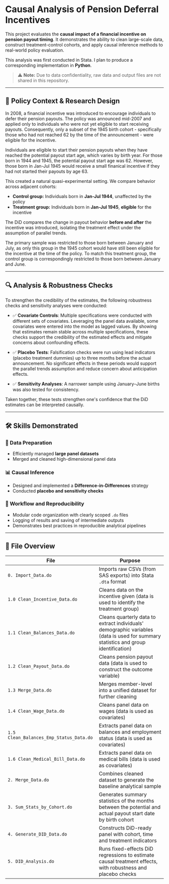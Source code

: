 # Causal Analysis of Pension Deferral Incentives

This project evaluates the **causal impact of a financial incentive on pension payout timing**. It demonstrates the ability to clean large-scale data, construct treatment-control cohorts, and apply causal inference methods to real-world policy evaluation.

This analysis was first conducted in Stata. I plan to produce a corresponding implementation in **Python**.

> ⚠️ **Note:** Due to data confidentiality, raw data and output files are not shared in this repository.

---

## 🧠 Policy Context & Research Design

In 2008, a financial incentive was introduced to encourage individuals to defer their pension payouts. The policy was announced mid-2007 and applied only to individuals who were not yet eligible to start receiving payouts. Consequently, only a subset of the 1945 birth cohort - specifically those who had not reached 62 by the time of the announcement - were eligible for the incentive. 

Individuals are eligible to start their pension payouts when they have reached the potential payout start age, which varies by birth year. For those born in 1944 and 1945, the potential payout start age was 62. However, those born in Jan-Jul 1945 would receive a small finanical incentive if they had not started their payouts by age 63. 

This created a natural quasi-experimental setting. We compare behavior across adjacent cohorts:
- **Control group:** Individuals born in **Jan-Jul 1944**, unaffected by the policy
- **Treatment group:** Individuals born in **Jan-Jul 1945**, **eligible** for the incentive

The DiD compares the change in payout behavior **before and after** the incentive was introduced, isolating the treatment effect under the assumption of parallel trends.

The primary sample was restricted to those born between January and July, as only this group in the 1945 cohort would have still been eligible for the incentive at the time of the policy. To match this treatment group, the control group is correspondingly restricted to those born between January and June. 

---
## 🔍 Analysis & Robustness Checks

To strengthen the credibility of the estimates, the following robustness checks and sensitivity analyses were conducted:

- ✅ **Covariate Controls**: Multiple specifications were conducted with different sets of covariates. Leveraging the panel data available, some covariates were entered into the model as lagged values. By showing that estimates remain stable across multiple specifications, these checks support the credibility of the estimated effects and mitigate concerns about confounding effects.

- ✅ **Placebo Tests**: 
Falsification checks were run using lead indicators (placebo treatment dummies) up to three months before the actual announcement. No significant effects in these periods would support the parallel trends assumption and reduce concern about anticipation effects.

- ✅ **Sensitivity Analyses**: A narrower sample using January–June births was also tested for consistency.

Taken together, these tests strengthen one's confidence that the DiD estimates can be interpreted causally. 

---

## 🛠 Skills Demonstrated

### 🧹 Data Preparation
- Efficiently managed **large panel datasets**
- Merged and cleaned high-dimensional panel data

### 📊 Causal Inference
- Designed and implemented a **Difference-in-Differences** strategy
- Conducted **placebo and sensitivity checks**

### 📁 Workflow and Reproducibility
- Modular code organization with clearly scoped `.do` files
- Logging of results and saving of intermediate outputs
- Demonstrates best practices in reproducible analytical pipelines

---
## 📂 File Overview

| File | Purpose |
|------|---------|
| `0. Import_Data.do` | Imports raw CSVs (from SAS exports) into Stata `.dta` format |
| `1.0 Clean_Incentive_Data.do` | Cleans data on the incentive given (data is used to identify the treatment group) |
| `1.1 Clean_Balances_Data.do` | Cleans quarterly data to extract individuals' demographic variables (data is used for summary statistics and group identification) |
| `1.2 Clean_Payout_Data.do` | Cleans pension payout data (data is used to construct the outcome variable) |
| `1.3 Merge_Data.do` | Merges member-level into a unified dataset for further cleaning |
| `1.4 Clean_Wage_Data.do` | Cleans panel data on wages (data is used as covariates) |
| `1.5 Clean_Balances_Emp_Status_Data.do` | Extracts panel data on balances and employment status (data is used as covariates) |
| `1.6 Clean_Medical_Bill_Data.do` | Extracts panel data on medical bills (data is used as covariates) |
| `2. Merge_Data.do` | Combines cleaned dataset to generate the baseline analytical sample |
| `3. Sum_Stats_by_Cohort.do` | Generates summary statistics of the months between the potential and actual payout start date by birth cohort |
| `4. Generate_DID_Data.do` | Constructs DiD-ready panel with cohort, time and treatment indicators | 
| `5. DID_Analysis.do` | Runs fixed-effects DiD regressions to estimate causal treatment effects, with robustness and placebo checks |

